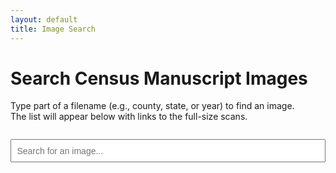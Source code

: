 ```yaml
---
layout: default
title: Image Search
---
```


# Search Census Manuscript Images

Type part of a filename (e.g., county, state, or year) to find an image.  
The list will appear below with links to the full-size scans.

<input type="text" id="searchBox" placeholder="Search for an image..." style="width: 100%; padding: 0.6em; font-size: 1em; margin-top: 1em;">

<div id="results" style="margin-top: 1.5em;"></div>

<script>
let images = null; // will hold the JSON once loaded

async function loadImages() {
  if (!images) {
    const response = await fetch("/assets/image_links.json");  // adjust path if needed
    images = await response.json();
  }
}

document.getElementById("searchBox").addEventListener("input", async function(e) {
  const query = e.target.value.toLowerCase().trim();
  const resultsDiv = document.getElementById("results");
  resultsDiv.innerHTML = "";

  if (query.length < 2) {
    return; // wait until at least 2 characters typed
  }

  await loadImages(); // only fetch once

  const matches = images
    .filter(img => img.filename.toLowerCase().includes(query))
    .slice(0, 20); // limit results

  if (matches.length === 0) {
    resultsDiv.textContent = "No matches found.";
    return;
  }

  matches.forEach(img => {
    const wrapper = document.createElement("div");
    wrapper.style.marginBottom = "0.8em";

    const link = document.createElement("a");
    link.href = img.url;
    link.textContent = img.filename;
    link.target = "_blank";
    link.style.display = "block";
    link.style.fontWeight = "bold";

    wrapper.appendChild(link);

    // Optional: small preview thumbnail
    const thumb = document.createElement("img");
    thumb.src = img.url;
    thumb.alt = img.filename;
    thumb.style.maxWidth = "300px";
    thumb.style.marginTop = "0.3em";
    wrapper.appendChild(thumb);

    resultsDiv.appendChild(wrapper);
  });
});
</script>
